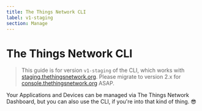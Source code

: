 ```yaml
---
title: The Things Network CLI
label: v1-staging
section: Manage
---
```


# The Things Network CLI

> This guide is for version `v1-staging` of the CLI, which works with [staging.thethingsnetwork.org](https://staging.thethingsnetwork.org/). Please migrate to version 2.x for [console.thethingsnetwork.org](https://console.thethingsnetwork.org/) ASAP.

Your Applications and Devices can be managed via The Things Network Dashboard, but you can also use the CLI, if you're into that kind of thing. 😎